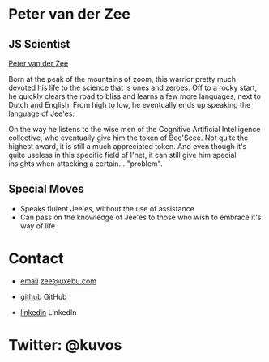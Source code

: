 Peter van der Zee
=================

JS Scientist
------------

[Peter van der Zee](/media/img/team/zee.png)

Born at the peak of the mountains of zoom, this warrior pretty much devoted his life to the science that is ones and zeroes. Off to a rocky start, he quickly clears the road to bliss and learns a few more languages, next to Dutch and English. From high to low, he eventually ends up speaking the language of Jee'es.

On the way he listens to the wise men of the Cognitive Artificial Intelligence collective, who eventually give him the token of Bee'Scee. Not quite the highest award, it is still a much appreciated token. And even though it's quite useless in this specific field of I'net, it can still give him special insights when attacking a certain... "problem".

Special Moves
-------------

* Speaks fluient Jee'es, without the use of assistance
* Can pass on the knowledge of Jee'es to those who wish to embrace it's way of life

Contact
=======

* [email](mailto:zee@uxebu.com)
  zee@uxebu.com

* [github](http://github.com/qfox)
  GitHub

* [linkedin](http://www.linkedin.com/in/kuvos)
  LinkedIn

Twitter: @kuvos
===============
